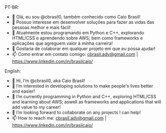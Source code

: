 PT-BR:
- 👋 Olá, eu sou @cbrasil0, também conhecido como Caio Brasil!
- 👀 Possuo interesse em desenvolver soluções para fazer as vidas das pessoas melhor e mais fácil!
- 🌱 Atualmente estou programando em Python e C++, explorando HTML/CSS e aprendendo sobre AWS; bem como frameworks e aplicações que agreguem valor à minha carreira!
- 💞️ Gostaria de colaborar em qualquer projeto em que eu possa ajudar!
- 📫 Como entrar em contato comigo: cbrasil.adv@gmail.com | https://www.linkedin.com/in/brasilcaio/

English:
- 👋 Hi, I’m @cbrasil0, aka Caio Brasil!
- 👀 I’m interested in developing solutions to make people's lives better and easier!
- 🌱 I’m currently programming in Python and C++, exploring HTML/CSS and learning about AWS; aswell as frameworks and applications that will add value to my career!
- 💞️ I’m looking forward to collaborate on any projects I can help!
- 📫 How to reach me: cbrasil.adv@gmail.com | https://www.linkedin.com/in/brasilcaio/

<!---
cbrasil0/cbrasil0 is a ✨ special ✨ repository because its `README.md` (this file) appears on your GitHub profile.
You can click the Preview link to take a look at your changes.
--->

